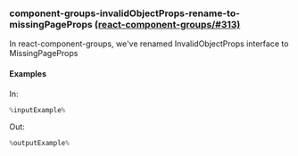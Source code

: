 ### component-groups-invalidObjectProps-rename-to-missingPageProps [(react-component-groups/#313)](https://github.com/patternfly/react-component-groups/pull/313)

In react-component-groups, we've renamed InvalidObjectProps interface to MissingPageProps

#### Examples

In:

```jsx
%inputExample%
```

Out:

```jsx
%outputExample%
```


